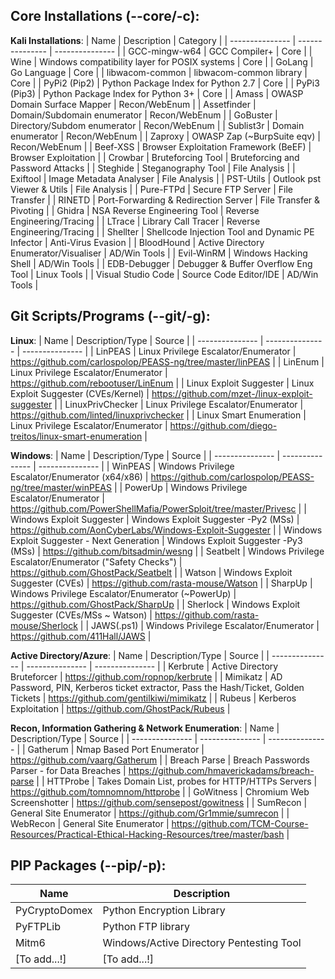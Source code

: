 ## Core Installations (--core/-c):

**Kali Installations**:
| Name | Description | Category |
| --------------- | --------------- | --------------- | 
| GCC-mingw-w64 | GCC Compiler+ | Core |
| Wine | Windows compatibility layer for POSIX systems | Core |
| GoLang | Go Language | Core |
| libwacom-common | libwacom-common library | Core |
| PyPi2 (Pip2) | Python Package Index for Python 2.7 | Core |
| PyPi3 (Pip3) | Python Package Index for Python 3+ | Core |
| Amass | OWASP Domain Surface Mapper | Recon/WebEnum |
| Assetfinder | Domain/Subdomain enumerator | Recon/WebEnum |
| GoBuster | Directory/Subdom enumerator | Recon/WebEnum |
| Sublist3r | Domain enumerator | Recon/WebEnum |
| Zaproxy | OWASP Zap (~BurpSuite eqv) | Recon/WebEnum |
| Beef-XSS | Browser Exploitation Framework (BeEF) | Browser Exploitation |
| Crowbar | Bruteforcing Tool | Bruteforcing and Password Attacks |
| Steghide | Steganography Tool | File Analysis |
| Exiftool | Image Metadata Analyser | File Analysis |
| PST-Utils | Outlook pst Viewer & Utils | File Analysis |
| Pure-FTPd | Secure FTP Server | File Transfer |
| RINETD | Port-Forwarding & Redirection Server | File Transfer & Pivoting |
| Ghidra | NSA Reverse Engineering Tool | Reverse Engineering/Tracing |
| LTrace | Library Call Tracer | Reverse Engineering/Tracing |
| Shellter | Shellcode Injection Tool and Dynamic PE Infector | Anti-Virus Evasion |
| BloodHound | Active Directory Enumerator/Visualiser | AD/Win Tools |
| Evil-WinRM | Windows Hacking Shell | AD/Win Tools |
| EDB-Debugger | Debugger & Buffer Overflow Eng Tool | Linux Tools |
| Visual Studio Code | Source Code Editor/IDE | AD/Win Tools |

## Git Scripts/Programs (--git/-g):

**Linux**:
| Name | Description/Type | Source |
| --------------- | --------------- | --------------- |
| LinPEAS | Linux Privilege Escalator/Enumerator | https://github.com/carlospolop/PEASS-ng/tree/master/linPEAS |
| LinEnum | Linux Privilege Escalator/Enumerator | https://github.com/rebootuser/LinEnum |
| Linux Exploit Suggester | Linux Exploit Suggester (CVEs/Kernel) | https://github.com/mzet-/linux-exploit-suggester |
| LinuxPrivChecker | Linux Privilege Escalator/Enumerator | https://github.com/linted/linuxprivchecker |
| Linux Smart Enumeration | Linux Privilege Escalator/Enumerator | https://github.com/diego-treitos/linux-smart-enumeration |

**Windows**:
| Name | Description/Type | Source |
| --------------- | --------------- | --------------- |
| WinPEAS | Windows Privilege Escalator/Enumerator (x64/x86) | https://github.com/carlospolop/PEASS-ng/tree/master/winPEAS |
| PowerUp | Windows Privilege Escalator/Enumerator | https://github.com/PowerShellMafia/PowerSploit/tree/master/Privesc |
| Windows Exploit Suggester | Windows Exploit Suggester -Py2 (MSs) | https://github.com/AonCyberLabs/Windows-Exploit-Suggester |
| Windows Exploit Suggester - Next Generation | Windows Exploit Suggester -Py3 (MSs) | https://github.com/bitsadmin/wesng |
| Seatbelt | Windows Privilege Escalator/Enumerator ("Safety Checks") | https://github.com/GhostPack/Seatbelt |
| Watson | Windows Exploit Suggester (CVEs) | https://github.com/rasta-mouse/Watson |
| SharpUp | Windows Privilege Escalator/Enumerator (~PowerUp) | https://github.com/GhostPack/SharpUp |
| Sherlock | Windows Exploit Suggester (CVEs/MSs ~ Watson) | https://github.com/rasta-mouse/Sherlock |
| JAWS(.ps1) | Windows Privilege Escalator/Enumerator | https://github.com/411Hall/JAWS |

**Active Directory/Azure**:
| Name | Description/Type | Source |
| --------------- | --------------- | --------------- |
| Kerbrute | Active Directory Bruteforcer | https://github.com/ropnop/kerbrute |
| Mimikatz | AD Password, PIN, Kerberos ticket extractor, Pass the Hash/Ticket, Golden Tickets | https://github.com/gentilkiwi/mimikatz |
| Rubeus | Kerberos Exploitation | https://github.com/GhostPack/Rubeus |

**Recon, Information Gathering & Network Enumeration**:
| Name | Description/Type | Source |
| --------------- | --------------- | --------------- |
| Gatherum | Nmap Based Port Enumerator | https://github.com/vaarg/Gatherum |
| Breach Parse | Breach Passwords Parser - for Data Breaches | https://github.com/hmaverickadams/breach-parse |
| HTTProbe | Takes Domain List, probes for HTTP/HTTPs Servers | https://github.com/tomnomnom/httprobe |
| GoWitness | Chromium Web Screenshotter | https://github.com/sensepost/gowitness |
| SumRecon | General Site Enumerator | https://github.com/Gr1mmie/sumrecon |
| WebRecon | General Site Enumerator | https://github.com/TCM-Course-Resources/Practical-Ethical-Hacking-Resources/tree/master/bash |

## PIP Packages (--pip/-p):

| Name | Description | 
| --------------- | --------------- | 
| PyCryptoDomex | Python Encryption Library |
| PyFTPLib | Python FTP library |
| Mitm6 | Windows/Active Directory Pentesting Tool |
| [To add...!] | [To add...!] |
